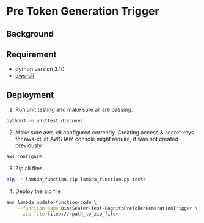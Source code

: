 # Pre Token Generation Trigger

## Background

## Requirement
- python version 3.10
- [aws-cli](https://docs.aws.amazon.com/cli/latest/userguide/getting-started-install.html)

## Deployment
1. Run unit testing and make sure all are passing.
```bash
python3 -m unittest discover
```

2. Make sure aws-cli configured correcrly. Creating access & secret keys for aws-cli at AWS IAM console might require, if was not created previously.
```bash
aws configure
```

3. Zip all files.
```bash
zip -r lambda_function.zip lambda_function.py tests
```

4. Deploy the zip file
```bash
aws lambda update-function-code \
    --function-name DineSeater-Test-CognitoPreTokenGenerationTrigger \
    --zip-file fileb://<path_to_zip_file>
```